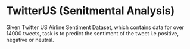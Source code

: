 # TwitterUS (Senitmental Analysis)
Given Twitter US Airline Sentiment Dataset, which contains data for over 14000 tweets,  task is to predict the sentiment of the tweet i.e.positive, negative or neutral.
